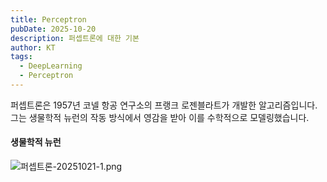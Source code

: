 ```yaml
---
title: Perceptron
pubDate: 2025-10-20
description: 퍼셉트론에 대한 기본
author: KT
tags:
  - DeepLearning
  - Perceptron
---
```

퍼셉트론은 1957년 코넬 항공 연구소의 프랭크 로젠블라트가 개발한 알고리즘입니다. 그는 생물학적 뉴런의 작동 방식에서 영감을 받아 이를 수학적으로 모델링했습니다.

#### 생물학적 뉴런
![퍼셉트론-20251021-1.png](/images/blog/퍼셉트론-20251021-1.png)